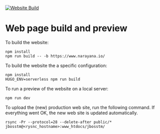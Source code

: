 [![Website Build](https://github.com/jbosstm/narayana.io/actions/workflows/build-website.yml/badge.svg)](https://github.com/jbosstm/narayana.io/actions/workflows/build-website.yml)

# Web page build and preview

To build the website:
```
npm install
npm run build -- -b https://www.narayana.io/
```
To build the website the a specific configuration:

```
npm install
HUGO_ENV=serverless npm run build
```

To run a preview of the website on a local server:
```
npm run dev
```

To upload the (new) production web site, run the following command. If everything went OK, the new web site is updated automatically.
```
rsync -Pr --protocol=28 --delete-after public/* jbosstm@<rysnc_hostname>:www_htdocs/jbosstm/
```